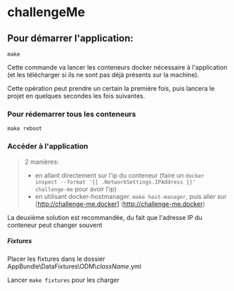 challengeMe
===========

##  Pour démarrer l'application:
`make`

Cette commande va lancer les conteneurs docker nécessaire à l'application (et les télécharger si ils ne sont pas déjà
présents sur la machine).

Cette opération peut prendre un certain la première fois, puis lancera le projet en quelques secondes les fois suivantes.

### Pour rédemarrer tous les conteneurs
`make reboot`

### Accéder à l'application
> 2 manières:
   > - en allant directement sur l'ip du conteneur (faire un `docker inspect --format '{{ .NetworkSettings.IPAddress }}' challenge-me` pour avoir l'ip)
   > - en utilisant docker-hostmanager. `make host-manager`, puis aller sur [http://challenge-me.docker] (http://challenge-me.docker)

La deuxième solution est recommandée, du fait que l'adresse IP du conteneur peut changer souvent


##### Fixtures
Placer les fixtures dans le dossier AppBundle\\DataFixtures\\ODM\\*className*.yml

Lancer `make fixtures` pour les charger
